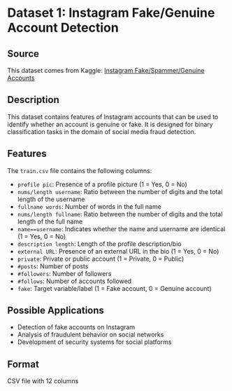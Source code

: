 # Dataset 1: Instagram Fake/Genuine Account Detection

## Source
This dataset comes from Kaggle: [Instagram Fake/Spammer/Genuine Accounts](https://www.kaggle.com/datasets/free4ever1/instagram-fake-spammer-genuine-accounts)

## Description
This dataset contains features of Instagram accounts that can be used to identify whether an account is genuine or fake. It is designed for binary classification tasks in the domain of social media fraud detection.

## Features
The `train.csv` file contains the following columns:

- `profile pic`: Presence of a profile picture (1 = Yes, 0 = No)
- `nums/length username`: Ratio between the number of digits and the total length of the username
- `fullname words`: Number of words in the full name
- `nums/length fullname`: Ratio between the number of digits and the total length of the full name
- `name==username`: Indicates whether the name and username are identical (1 = Yes, 0 = No)
- `description length`: Length of the profile description/bio
- `external URL`: Presence of an external URL in the bio (1 = Yes, 0 = No)
- `private`: Private or public account (1 = Private, 0 = Public)
- `#posts`: Number of posts
- `#followers`: Number of followers
- `#follows`: Number of accounts followed
- `fake`: Target variable/label (1 = Fake account, 0 = Genuine account)

## Possible Applications
- Detection of fake accounts on Instagram
- Analysis of fraudulent behavior on social networks
- Development of security systems for social platforms

## Format
CSV file with 12 columns